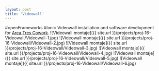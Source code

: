 ```yaml
---
layout: post
title: 'Videowall'
---
```

#openFrameworks #Ionic
Videowall installation and software development for [Area Tres Cowork](http://www.areatresworkplace.com/).
![Videowall montaje]({{ site.url }}/projects/proj-16-Videowall/Videowall-1.jpg)
![Videowall montaje]({{ site.url }}/projects/proj-16-Videowall/Videowall-2.jpg)
![Videowall montaje]({{ site.url }}/projects/proj-16-Videowall/Videowall-3.jpg)
![Videowall montaje]({{ site.url }}/projects/proj-16-Videowall/Videowall-4.jpg)
![Videowall montaje]({{ site.url }}/projects/proj-16-Videowall/Videowall-5.jpg)
![Videowall montaje]({{ site.url }}/projects/proj-16-Videowall/Videowall-6.jpg)
